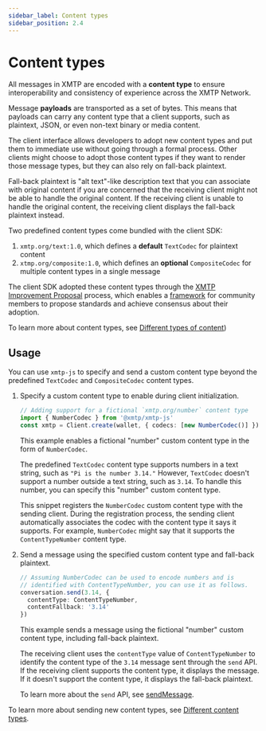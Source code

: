 ```yaml
---
sidebar_label: Content types
sidebar_position: 2.4
---
```


# Content types

<!--from https://github.com/xmtp/docs/blob/main/docs/client-sdk/content-types.md-->

All messages in XMTP are encoded with a **content type** to ensure interoperability and consistency of experience across the XMTP Network.

Message **payloads** are transported as a set of bytes. This means that payloads can carry any content type that a client supports, such as plaintext, JSON, or even non-text binary or media content.

The client interface allows developers to adopt new content types and put them to immediate use without going through a formal process. Other clients might choose to adopt those content types if they want to render those message types, but they can also rely on fall-back plaintext.

Fall-back plaintext is "alt text"-like description text that you can associate with original content if you are concerned that the receiving client might not be able to handle the original content. If the receiving client is unable to handle the original content, the receiving client displays the fall-back plaintext instead.

Two predefined content types come bundled with the client SDK:

1. `xmtp.org/text:1.0`, which defines a **default** `TextCodec` for plaintext content
2. `xtmp.org/composite:1.0`, which defines an **optional** `CompositeCodec` for multiple content types in a single message

The client SDK adopted these content types through the [XMTP Improvement Proposal](https://github.com/xmtp/XIPs/blob/main/XIPs/xip-0-purpose-process.md) process, which enables a [framework](https://github.com/xmtp/XIPs/blob/main/XIPs/xip-5-message-content-types.md) for community members to propose standards and achieve consensus about their adoption.

To learn more about content types, see [Different types of content](https://github.com/xmtp/xmtp-js/tree/0ec6b344cb69823e5c4c924f35d1262b51fa636e#different-types-of-content))

## Usage

You can use `xmtp-js` to specify and send a custom content type beyond the predefined `TextCodec` and `CompositeCodec` content types.

1. Specify a custom content type to enable during client initialization.

    ```typescript
    // Adding support for a fictional `xmtp.org/number` content type
    import { NumberCodec } from '@xmtp/xmtp-js'
    const xmtp = Client.create(wallet, { codecs: [new NumberCodec()] })
    ```

    This example enables a fictional "number" custom content type in the form of `NumberCodec`.

    The predefined `TextCodec` content type supports numbers in a text string, such as `"Pi is the number 3.14."` However, `TextCodec` doesn't support a number outside a text string, such as `3.14`. To handle this number, you can specify this "number" custom content type.

    This snippet registers the `NumberCodec` custom content type with the sending client. During the registration process, the sending client automatically associates the codec with the content type it says it supports. For example, `NumberCodec` might say that it supports the `ContentTypeNumber` content type.

2. Send a message using the specified custom content type and fall-back plaintext.

    ```typescript
    // Assuming NumberCodec can be used to encode numbers and is
    // identified with ContentTypeNumber, you can use it as follows.
    conversation.send(3.14, {
      contentType: ContentTypeNumber,
      contentFallback: '3.14'
    })
    ```

    This example sends a message using the fictional "number" custom content type, including fall-back plaintext.

    The receiving client uses the `contentType` value of `ContentTypeNumber` to identify the content type of the `3.14` message sent through the `send` API. If the receiving client supports the content type, it displays the message. If it doesn't support the content type, it displays the fall-back plaintext.

    To learn more about the `send` API, see [sendMessage](https://xmtp-js.pages.dev/classes/Client#sendMessage).

To learn more about sending new content types, see [Different content types](https://github.com/xmtp/xmtp-js/blob/4157fadd80bce80c8094135f3e47d3856515468f/README.md#different-types-of-content).

